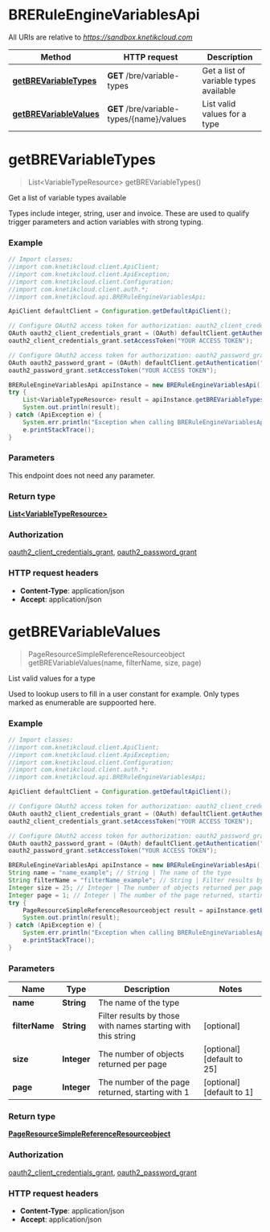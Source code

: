 # BRERuleEngineVariablesApi

All URIs are relative to *https://sandbox.knetikcloud.com*

Method | HTTP request | Description
------------- | ------------- | -------------
[**getBREVariableTypes**](BRERuleEngineVariablesApi.md#getBREVariableTypes) | **GET** /bre/variable-types | Get a list of variable types available
[**getBREVariableValues**](BRERuleEngineVariablesApi.md#getBREVariableValues) | **GET** /bre/variable-types/{name}/values | List valid values for a type


<a name="getBREVariableTypes"></a>
# **getBREVariableTypes**
> List&lt;VariableTypeResource&gt; getBREVariableTypes()

Get a list of variable types available

Types include integer, string, user and invoice. These are used to qualify trigger parameters and action variables with strong typing.

### Example
```java
// Import classes:
//import com.knetikcloud.client.ApiClient;
//import com.knetikcloud.client.ApiException;
//import com.knetikcloud.client.Configuration;
//import com.knetikcloud.client.auth.*;
//import com.knetikcloud.api.BRERuleEngineVariablesApi;

ApiClient defaultClient = Configuration.getDefaultApiClient();

// Configure OAuth2 access token for authorization: oauth2_client_credentials_grant
OAuth oauth2_client_credentials_grant = (OAuth) defaultClient.getAuthentication("oauth2_client_credentials_grant");
oauth2_client_credentials_grant.setAccessToken("YOUR ACCESS TOKEN");

// Configure OAuth2 access token for authorization: oauth2_password_grant
OAuth oauth2_password_grant = (OAuth) defaultClient.getAuthentication("oauth2_password_grant");
oauth2_password_grant.setAccessToken("YOUR ACCESS TOKEN");

BRERuleEngineVariablesApi apiInstance = new BRERuleEngineVariablesApi();
try {
    List<VariableTypeResource> result = apiInstance.getBREVariableTypes();
    System.out.println(result);
} catch (ApiException e) {
    System.err.println("Exception when calling BRERuleEngineVariablesApi#getBREVariableTypes");
    e.printStackTrace();
}
```

### Parameters
This endpoint does not need any parameter.

### Return type

[**List&lt;VariableTypeResource&gt;**](VariableTypeResource.md)

### Authorization

[oauth2_client_credentials_grant](../README.md#oauth2_client_credentials_grant), [oauth2_password_grant](../README.md#oauth2_password_grant)

### HTTP request headers

 - **Content-Type**: application/json
 - **Accept**: application/json

<a name="getBREVariableValues"></a>
# **getBREVariableValues**
> PageResourceSimpleReferenceResourceobject getBREVariableValues(name, filterName, size, page)

List valid values for a type

Used to lookup users to fill in a user constant for example. Only types marked as enumerable are suppoorted here.

### Example
```java
// Import classes:
//import com.knetikcloud.client.ApiClient;
//import com.knetikcloud.client.ApiException;
//import com.knetikcloud.client.Configuration;
//import com.knetikcloud.client.auth.*;
//import com.knetikcloud.api.BRERuleEngineVariablesApi;

ApiClient defaultClient = Configuration.getDefaultApiClient();

// Configure OAuth2 access token for authorization: oauth2_client_credentials_grant
OAuth oauth2_client_credentials_grant = (OAuth) defaultClient.getAuthentication("oauth2_client_credentials_grant");
oauth2_client_credentials_grant.setAccessToken("YOUR ACCESS TOKEN");

// Configure OAuth2 access token for authorization: oauth2_password_grant
OAuth oauth2_password_grant = (OAuth) defaultClient.getAuthentication("oauth2_password_grant");
oauth2_password_grant.setAccessToken("YOUR ACCESS TOKEN");

BRERuleEngineVariablesApi apiInstance = new BRERuleEngineVariablesApi();
String name = "name_example"; // String | The name of the type
String filterName = "filterName_example"; // String | Filter results by those with names starting with this string
Integer size = 25; // Integer | The number of objects returned per page
Integer page = 1; // Integer | The number of the page returned, starting with 1
try {
    PageResourceSimpleReferenceResourceobject result = apiInstance.getBREVariableValues(name, filterName, size, page);
    System.out.println(result);
} catch (ApiException e) {
    System.err.println("Exception when calling BRERuleEngineVariablesApi#getBREVariableValues");
    e.printStackTrace();
}
```

### Parameters

Name | Type | Description  | Notes
------------- | ------------- | ------------- | -------------
 **name** | **String**| The name of the type |
 **filterName** | **String**| Filter results by those with names starting with this string | [optional]
 **size** | **Integer**| The number of objects returned per page | [optional] [default to 25]
 **page** | **Integer**| The number of the page returned, starting with 1 | [optional] [default to 1]

### Return type

[**PageResourceSimpleReferenceResourceobject**](PageResourceSimpleReferenceResourceobject.md)

### Authorization

[oauth2_client_credentials_grant](../README.md#oauth2_client_credentials_grant), [oauth2_password_grant](../README.md#oauth2_password_grant)

### HTTP request headers

 - **Content-Type**: application/json
 - **Accept**: application/json

